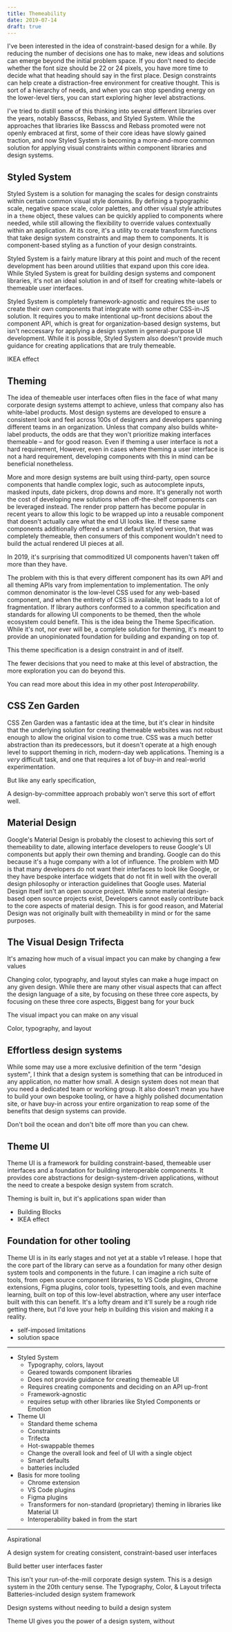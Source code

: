 ```yaml
---
title: Themeability
date: 2019-07-14
draft: true
---
```


I've been interested in the idea of constraint-based design for a while.
By reducing the number of decisions one has to make,
new ideas and solutions can emerge beyond the initial problem space.
If you don't need to decide whether the font size should be 22 or 24 pixels, you have more time to decide what that heading should say in the first place.
Design constraints can help create a distraction-free environment for creative thought.
This is sort of a hierarchy of needs, and when you can stop spending energy on the lower-level tiers, you can start exploring higher level abstractions.

I've tried to distill some of this thinking into several different libraries over the years, notably Basscss, Rebass, and Styled System.
While the approaches that libraries like Basscss and Rebass promoted were not openly embraced at first,
some of their core ideas have slowly gained traction, and now Styled System is becoming a more-and-more common solution for applying visual constraints within component libraries and design systems.

## Styled System

Styled System is a solution for managing the scales for design constraints within certain common visual style domains.
By defining a typographic scale, negative space scale, color palettes, and other visual style attributes in a `theme` object,
these values can be quickly applied to components where needed, while still allowing the flexibility to override values contextually within an application.
At its core, it's a utility to create transform functions that take design system constraints and map them to components.
It is component-based styling as a function of your design constraints.

Styled System is a fairly mature library at this point and much of the recent development has been around utilities that expand upon this core idea.
While Styled System is great for building design systems and component libraries, it's not an ideal solution in and of itself for creating white-labels or themeable user interfaces.

Styled System is completely framework-agnostic and requires the user to create their own components that integrate with some other CSS-in-JS solution.
It requires you to make intentional up-front decisions about the component API, which is great for organization-based design systems, but isn't neccessary for applying a design system in general-purpose UI development.
While it is possible, Styled System also doesn't provide much guidance for creating applications that are truly themeable.

IKEA effect

## Theming

The idea of themeable user interfaces often flies in the face of what many corporate design systems attempt to achieve,
		unless that company also has white-label products.
Most design systems are developed to ensure a consistent look and feel across 100s of designers and developers spanning different teams in an organization.
Unless that company also builds white-label products,
the odds are that they won't prioritize making interfaces themeable – and for good reason.
Even if theming a user interface is not a hard requirement,
		However, even in cases where theming a user interface is not a hard requirement,
developing components with this in mind can be beneficial nonetheless.

More and more design systems are built using third-party, open source components that handle complex logic, such as autocomplete inputs, masked inputs, date pickers, drop downs and more.
It's generally not worth the cost of developing new solutions when off-the-shelf components can be leveraged instead.
The render prop pattern has become popular in recent years to allow this logic to be wrapped up into a reusable component that doesn't actually care what the end UI looks like.
If these same components additionally offered a smart default styled version, that was completely themeable, then consumers of this component wouldn't need to build the actual rendered UI pieces at all.

In 2019, it's surprising that commoditized UI components haven't taken off more than they have.

The problem with this is that every different component has its own API and all theming APIs vary from implementation to implementation.
The only common denominator is the low-level CSS used for any web-based component, and when the entirety of CSS is available, that leads to a lot of fragmentation.
If library authors conformed to a common specification and standards for allowing UI components to be themed, then the whole ecosystem could benefit.
This is the idea being the Theme Specification.
While it's not, nor ever will be, a complete solution for theming,
it's meant to provide an unopinionated foundation for building and expanding on top of.

This theme specification is a design constraint in and of itself.

The fewer decisions that you need to make at this level of abstraction,
the more exploration you can do beyond this.

You can read more about this idea in my other post *Interoperability*.

## CSS Zen Garden

CSS Zen Garden was a fantastic idea at the time, but it's clear in hindsite that the underlying solution for creating themeable websites was not robust enough to allow the original vision to come true.
CSS was a much better abstraction than its predecessors, but it doesn't operate at a high enough level to support theming in rich, modern-day web applications.
Theming is a *very* difficult task, and one that requires a lot of buy-in and real-world experimentation.

But like any early specification,

A design-by-committee approach probably won't serve this sort of effort well.

## Material Design

Google's Material Design is probably the closest to achieving this sort of themeability to date, allowing interface developers to reuse Google's UI components but apply their own theming and branding.
Google can do this because it's a huge company with a lot of influence.
The problem with MD is that many developers do not want their interfaces to look like Google, or they have bespoke interface widgets that do not fit in well with the overall design philosophy or interaction guidelines that Google uses.
Material Design itself isn't an open source project.
While some material design-based open source projects exist,
Developers cannot easily contribute back to the core aspects of material design.
This is for good reason, and Material Design was not originally built with themeability in mind or for the same purposes.


## The Visual Design Trifecta

It's amazing how much of a visual impact you can make by changing a few values

Changing color, typography, and layout styles can make a huge impact on any given design.
While there are many other visual aspects that can affect the design language of a site,
by focusing on these three core aspects,
by focusing on these three core aspects,
Biggest bang for your buck

The visual impact you can make on any visual

Color, typography, and layout

## Effortless design systems

While some may use a more exclusive definition of the term "design system",
I think that a design system is something that can be introduced in any application, no matter how small.
A design system does not mean that you need a dedicated team or working group.
It also doesn't mean you have to build your own bespoke tooling, or have a highly polished documentation site, or have buy-in across your entire organization to reap some of the benefits that design systems can provide.

Don't boil the ocean and don't bite off more than you can chew.


## Theme UI

Theme UI is a framework for building constraint-based, themeable user interfaces and a foundation for building interoperable components.
It provides core abstractions for design-system-driven applications, without the need to create a bespoke design system from scratch.

Theming is built in, but it's applications span wider than

- Building Blocks
- IKEA effect

## Foundation for other tooling

Theme UI is in its early stages and not yet at a stable v1 release.
I hope that the core part of the library can serve as a foundation for many other design system tools and components in the future.
I can imagine a rich suite of tools, from open source component libraries, to VS Code plugins, Chrome extensions, Figma plugins, color tools, typesetting tools, and even machine learning, built on top of this low-level abstraction, where any user interface built with this can benefit.
It's a lofty dream and it'll surely be a rough ride getting there, but I'd love your help in building this vision and making it a reality.





- self-imposed limitations
- solution space

---

- Styled System
	- Typography, colors, layout
	- Geared towards component libraries
	- Does not provide guidance for creating themeable UI
	- Requires creating components and deciding on an API up-front
	- Framework-agnostic
	- requires setup with other libraries like Styled Components or Emotion
- Theme UI
	- Standard theme schema
	- Constraints
	- Trifecta
	- Hot-swappable themes
	- Change the overall look and feel of UI with a single object
	- Smart defaults
	- batteries included
- Basis for more tooling
	- Chrome extension
	- VS Code plugins
	- Figma plugins
	- Transformers for non-standard (proprietary) theming in libraries like Material UI
	- Interoperability baked in from the start

---

Aspirational

A design system for creating consistent, constraint-based user interfaces

Build better user interfaces faster


This isn't your run-of-the-mill corporate design system.
This is a design system in the 20th century sense.
The Typography, Color, & Layout trifecta
Batteries-included design system framework

Design systems without needing to build a design system

Theme UI gives you the power of a design system, without



